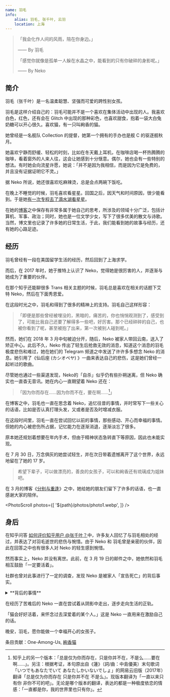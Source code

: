 ```yaml
---
name: 羽毛
info:
    alias: 羽毛, 张千叶, 云羽
    location: 上海
---
```


> 「我会化作人间的风雨，陪在你身边。」
>
> —— By 羽毛
>
> 「感觉你就像是孤单一人躲在水晶之中，能看到的只有你破碎的身影呢。」
>
> —— By Neko

## 简介

羽毛（张千叶）是一名温柔聪慧、坚强而可爱的跨性别女孩。

羽毛是这样介绍自己的：羽毛可能并不是一个喜欢在集体活动中出现的人。我喜欢白色，红色，还有会在 Glitch 中出现的那种彩色，也喜欢甜食，抱着一袋大白兔奶糖可以开心很久。喜欢猫，有一只叫絢香的猫。

她曾经是一名舰队 Collection 的提督，她第一个拥有的手办也是舰 C 的驱逐舰秋月。

她喜欢宁静而舒缓、轻松的时刻，比如在冬天戴上耳机，在咖啡店喝一杯热腾腾的咖啡，看着窗外的人来人往，这会让她感到十分惬意。偶尔，她也会有一些特别的想法。有时她会向流星许愿，她说：「并不是因为我相信，而是因为它是免费的，并且没有证据证明它不灵。」

据 Neko 所说，她还很喜欢吃麻辣烫，总是会点两碗下饭吃。

在晚上不睡觉的时候，羽毛喜欢看星星。回国之后，因天气和时间原因，很少能看到。于是她[有一次专程去了滴水湖看星星](https://web.archive.org/web/20210517104313/https://oao.moe/archives/834/)。

在她的[博客](https://web.archive.org/web/20210420170241/https://oao.moe/archives/)之中保存有非常多属于她自己的思考，所涉及的领域十分广泛，包括计算机、军事、政治；同时，她也是一位文学少女，写下了很多优美的散文与诗歌。当然，博文里也记录了许多她的日常生活，于此，我们能看到她的故事与经历，还有她的心路足迹。

## 经历

羽毛曾经有一段在美国留学生活的经历，然后回到了上海求学。

而后，在 2017 年时，她于推特上认识了 Neko，觉得她是很厉害的人，并逐渐与她成为了重要的伙伴。

在那个知乎还能聊很多 Trans 相关主题的时候，羽毛总是喜欢在相关的话题下艾特 Neko，然后在下面秀恩爱。

在这段时光之中，羽毛和得到了很多的精神上的支持。羽毛自己这样形容：

>「即便是那些曾经被埋没的，黑暗的，痛苦的，你也悄悄观测到了，感受到了，可能比我自己还要了解得多一些吧，好厉害。那个已经碎碎的自己，也被你看到了呢，甚至被抱了出来，第一次被别人碰到呢。」

然而，她们在 2018 年 3 月中旬被迫分开，随后，Neko 被家人带回云南，送入了矫正中心。此后不久，Neko 传出了轻生后抢救无效的消息，知道这个消息的羽毛极度悲伤和难过，她在她们的 Telegram 频道之中发送了许许多多想念 Neko 的消息。她引用了《仙后座 (カシオペヤ) 》一曲来表达自己的悲伤，这是她们曾经一起听过的歌曲。

尽管她也通过一些渠道发现，Neko的「自杀」似乎仍有些扑朔迷离，但 Neko 确实也一直杳无音讯。她在内心一直期望着 Neko 还在：

> 「因为你而存在……因为你而不在，要在啊……[^1]」

在博客之中，羽毛也一直在思念着 Neko，追忆往昔的事情，并时常写下一些关心的话语，比如是否认真打理头发，又或者是否及时增减衣服。

在这段时间里，羽毛一直在尝试回忆以前的事情，那些感动、开心而幸福的事情。但她的内心被悲伤所占据，记忆能力在逐渐消退，逐渐淡忘了很多。

原本她还规划着想要在年内手术，但由于精神状态急转直下等原因，因此也未能实现。

在 7 月 30 日，万念俱灰的她尝试轻生，并在次日带着遗憾离开了这个世界，永远地留在了她的 17 岁。

> 希望下辈子，可以做漂亮的，善良的女孩子，可以和絢香还有琉璃成为姐妹吧。

在 3 月的博客《[分别与重逢](https://web.archive.org/web/20210517104118/https://oao.moe/archives/948/)》之中，她给她的朋友们留下了许多的话语，也一直感谢大家的陪伴。

<PhotoScroll photos={[
    '${path}/photos/photo1.webp',
]} />

## 身后

在知乎问答 [如何评价知乎用户 @张千叶？](https://www.zhihu.com/question/284818437)中，许多友人回忆了与羽毛相处的经过，并表达了对羽毛逝世的悲伤与惋惜。由于 Neko 和 羽毛曾是亲密的伙伴，因此在回答之中也有很多人对 Neko 的轻生感到惋惜。

然而事实上，Neko 并没有离世。此前，在 3 月 19 日的邮件之中，她依然和羽毛相互鼓励「一定要活着」。

社群也曾对此事进行了一定的调查，发现 Neko 是被家人「宣告死亡」的背后事实。

<details>
<summary>**背后的事情**</summary>

Neko 和羽毛被迫在上海分开之后，被父母带回了云南昆明，而后在心理卫生中心住院治疗。

在这段时间里，Neko 一直想着要去寻找羽毛，于是在院外与家人吃饭的间隙尝试和羽毛联系，并说服了当值医生给自己开具出院证明。此举激怒了其家人。此后，家人索性假借送她去长水机场之名，将其开车送至昆明安宁市好孩子学校（以下简称「好孩子」）此后，Neko 被关入了 308 房间，也可以理解成小黑屋一样的存在。

在从 308 房间出来之后数日，由于 Neko 掌握着不错的计算机技术，加上此时宣传部门较为信任她，于是找到了 Neko，要求其帮助他们修理网络系统。Neko 在修复网络系统后迅速给羽毛发送了邮件。

随后，外界开始了对Neko父母的言论轰炸，《新京报》的记者也找到了好孩子，询问Neko的下落。

但是，Neko 的父母随后作出了惊人的决定，和其他人说已经把 Neko 从机构中带出，随后将 Neko 的户籍注销，并用哭腔在《新京报》的采访中对外界宣称 Neko 已于 3 月 24 日凌晨自杀。

在这之后，Neko 继续被关在好孩子中，在 10 月得知了羽毛出事的情况，并几近崩溃。

尽管如此，Neko 仍旧践行了「一定要活着」的话语，她没有自暴自弃，而是想办法平静下来，并坚持记录下了一些日记，也培养了一些兴趣爱好。她尝试寻找一些能够解决困境的方法把自己的注意力转移开。在好孩子的后半段时光里，她身边的人帮助了她很多，有朋友在身边陪她，又或者是人从外边送东西进来。有时，一些对她好的那些教官会带她去玩，或者是给她买东西，这能让她开心一些。

2019 年 9 月 1 日，Neko 离开了好孩子学校，在一段时间后开始了新的生活。

> 谨以此纪念过去两年里所遭受的一切困难和苦难
>
> 2018 年 3 月 16 日 晚间 22:31
>
> 2020 年 3 月 16 日 晚间 22:31
>
> 谢谢大家在那段时间里所付出的一切
>
> 也是为了纪念 2018 年 3 月 14 日和你们分开后的一切
> 
> 还有 2018 年 7 月 31 日的你。
>
> 谢谢你们。
>
> Neko, 于 Telegram
</details>

在经历了苦难后的 Neko 一直在尝试着从阴影中走出，逐步走向生活的正轨。

「猫会好好活着，来怀念过去深爱着的某个人。」这是 Neko 一直用来在激励自己的话。

晚安，羽毛，愿你能做一个幸福开心的女孩子。

条目贡献：One-Among-Us, [絢香猫](https://twitter.com/ayakaneko)

[^1]: 知乎上的另一个版本：「总是仅为你而存在，只是你并不在，不是么……要在啊……」。另注：根据考证，本句原出自《蓮》（詞/曲：中島優美）末句歌词「いつでもあなたでいて あなたしかいないでしょ」的网易云旧版（2017年）翻译「总是仅为你而存在 只是你并不在 不是么」。现版本翻译为「一直以来只有你 非你不可的吧」。无论是哪个版本的翻译，表达的都是一种极度依恋的情感：「一直都是你，我的世界里也只有你」。
